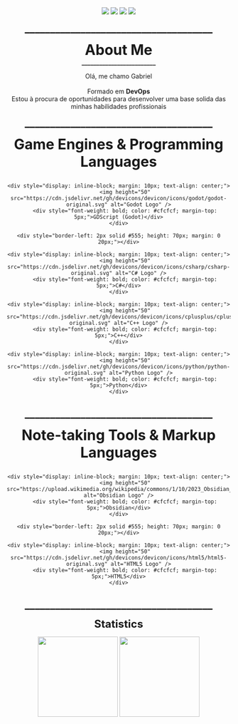 <div align=center>
  <a href="https://www.linkedin.com/in/gabriel-tinen-hidalgo" >
    <img src="https://img.shields.io/badge/LinkedIn-282a35?style=for-the-badge&logo=linkedin&logoColor=8957af" /></a>
  <a href="https://www.reddit.com/user/Gtinen" >
    <img src="https://img.shields.io/badge/Reddit-282a35?style=for-the-badge&logo=reddit&logoColor=8957af" /></a>
  <a href="mailto:gabriel_tinen@hotmail.com" > 
    <img src="https://img.shields.io/badge/M._Outlook-282a35?style=for-the-badge&logo=microsoft-outlook&logoColor=8957af" /></a>
  <a href="mailto:gabrieltinenhidalgo@gmail.com" >
    <img src="https://img.shields.io/badge/Gmail-282a35?style=for-the-badge&logo=gmail&logoColor=8957af" /></a>
</div>

<p align=center height=100> <font size="+2"> <b>
  _____________________________________
</b> </font size="+2"> </p>

<p align=center height=100> <font size="+3"> <b>
     About Me </font size="+3"> 
     <br> _________________________ <br />
</b> </font size="+2"> </p>

<p align=center>
Olá, me chamo Gabriel <br> <br>
Formado em <b>DevOps</b> <br>
Estou à procura de oportunidades para desenvolver uma base solida das minhas habilidades profissionais <br>
</p>

<p align=center height=100> <font size="+2"> <b>
  _____________________________________
</b> </font size="+2"> </p> 

<p align="center" height="100">
	<font size="+3"><b>
		Game Engines & Programming Languages
	</b></font>
	<!-- <br> _________________________ <br /> -->
</p>

<div align="center" style="display: flex; justify-content: center; align-items: center; gap: 40px; flex-wrap: nowrap;">

	<div style="display: inline-block; margin: 10px; text-align: center;">
		<img height="50" src="https://cdn.jsdelivr.net/gh/devicons/devicon/icons/godot/godot-original.svg" alt="Godot Logo" />
		<div style="font-weight: bold; color: #cfcfcf; margin-top: 5px;">GDScript (Godot)</div>
	</div>

	<div style="border-left: 2px solid #555; height: 70px; margin: 0 20px;"></div>

	<div style="display: inline-block; margin: 10px; text-align: center;">
		<img height="50" src="https://cdn.jsdelivr.net/gh/devicons/devicon/icons/csharp/csharp-original.svg" alt="C# Logo" />
		<div style="font-weight: bold; color: #cfcfcf; margin-top: 5px;">C#</div>
	</div>

	<div style="display: inline-block; margin: 10px; text-align: center;">
		<img height="50" src="https://cdn.jsdelivr.net/gh/devicons/devicon/icons/cplusplus/cplusplus-original.svg" alt="C++ Logo" />
		<div style="font-weight: bold; color: #cfcfcf; margin-top: 5px;">C++</div>
	</div>

	<div style="display: inline-block; margin: 10px; text-align: center;">
		<img height="50" src="https://cdn.jsdelivr.net/gh/devicons/devicon/icons/python/python-original.svg" alt="Python Logo" />
		<div style="font-weight: bold; color: #cfcfcf; margin-top: 5px;">Python</div>
	</div>

</div>

<p align=center height=100> <font size="+2"> <b>
  _____________________________________
</b> </font size="+2"> </p> 

<p align="center" height="100">
	<font size="+3"><b>
		Note-taking Tools & Markup Languages
	</b></font>
	<!-- <br> _________________________ <br /> -->
</p>

<div align="center" style="display: flex; justify-content: center; align-items: center; gap: 40px; flex-wrap: nowrap;">

	<div style="display: inline-block; margin: 10px; text-align: center;">
		<img height="50" src="https://upload.wikimedia.org/wikipedia/commons/1/10/2023_Obsidian_logo.svg" alt="Obsidian Logo" />
		<div style="font-weight: bold; color: #cfcfcf; margin-top: 5px;">Obsidian</div>
	</div>

	<div style="border-left: 2px solid #555; height: 70px; margin: 0 20px;"></div>

	<div style="display: inline-block; margin: 10px; text-align: center;">
		<img height="50" src="https://cdn.jsdelivr.net/gh/devicons/devicon/icons/html5/html5-original.svg" alt="HTML5 Logo" />
		<div style="font-weight: bold; color: #cfcfcf; margin-top: 5px;">HTML5</div>
	</div>

</div>

<p align=center height=100> <font size="+2"> <b>
  _____________________________________
</b> </font size="+2"> </p> 

<p align=center height=100> <font size="+2"> <b>
    Statistics 
</b> </font size="+2"> </p>

<div align=center>
    <a ref>
    <img width=% height="180em" src="https://github-readme-stats.vercel.app/api?username=GabrielTinen&show_icons=true&hide_title=true&hide_rank=true&include_all_commits=true&theme=ocean_dark" />
    <img width=% height="180em" src="https://github-readme-stats.vercel.app/api/top-langs/?username=GabrielTinen&show_icons=true&theme=ocean_dark" /> <br>
</div> <br>
